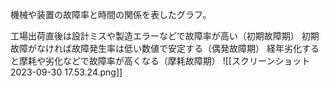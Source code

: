機械や装置の故障率と時間の関係を表したグラフ。

工場出荷直後は設計ミスや製造エラーなどで故障率が高い（初期故障期）
初期故障がなければ故障発生率は低い数値で安定する（偶発故障期）
経年劣化すると摩耗や劣化などで故障率が高くなる（摩耗故障期）
![[スクリーンショット 2023-09-30 17.53.24.png]]

